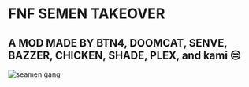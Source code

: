 # FNF SEMEN TAKEOVER
## A MOD MADE BY BTN4, DOOMCAT, SENVE, BAZZER, CHICKEN, SHADE, PLEX, and kami 😒


![seamen gang](https://cdn.discordapp.com/attachments/1326776804509487114/1327015839576231988/image.png?ex=6781874e&is=678035ce&hm=7699564f5460437685a31c0de6bac30cdaeaec174fd91d27b31db0029c309f64&)
